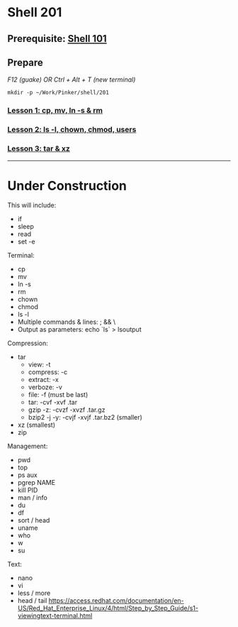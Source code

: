# Shell 201

## Prerequisite: [Shell 101](https://github.com/inkVerb/Pinker/tree/master/101-shell)

## Prepare

*F12 (guake) OR Ctrl + Alt + T (new terminal)*

`mkdir -p ~/Work/Pinker/shell/201`

### [Lesson 1: cp, mv, ln -s & rm](https://github.com/inkVerb/pinker/blob/master/201-shell/Lesson-01.md)

### [Lesson 2: ls -l, chown, chmod, users](https://github.com/inkVerb/pinker/blob/master/101-shell/Lesson-02.md)

### [Lesson 3: tar & xz](https://github.com/inkVerb/pinker/blob/master/101-shell/Lesson-03.md)

___
# Under Construction

This will include:
- if
- sleep
- read
- set -e

Terminal:
- cp
- mv
- ln -s
- rm
- chown
- chmod
- ls -l
- Multiple commands & lines: ; && \
- Output as parameters: echo \`ls\` > lsoutput

Compression:
- tar
  - view: -t
  - compress: -c
  - extract: -x
  - verboze: -v
  - file: -f (must be last)
  - tar: -cvf -xvf .tar
  - gzip -z: -cvzf -xvzf .tar.gz
  - bzip2 -j -y: -cvjf -xvjf .tar.bz2 (smaller)
- xz (smallest)
- zip

Management:
- pwd
- top
- ps aux
- pgrep NAME
- kill PID
- man / info
- du
- df
- sort / head
- uname
- who
- w
- su

Text:
- nano
- vi
- less / more
- head / tail
https://access.redhat.com/documentation/en-US/Red_Hat_Enterprise_Linux/4/html/Step_by_Step_Guide/s1-viewingtext-terminal.html
